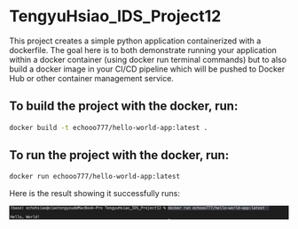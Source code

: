 # TengyuHsiao_IDS_Project12
This project creates a simple python application containerized with a dockerfile. The goal here is to both demonstrate running your application within a docker container (using docker run terminal commands) but to also build a docker image in your CI/CD pipeline which will be pushed to Docker Hub or other container management service.

## To build the project with the docker, run:
```bash
docker build -t echooo777/hello-world-app:latest .
```

## To run the project with the docker, run:
```bash
docker run echooo777/hello-world-app:latest
```

Here is the result showing it successfully runs:

![alt text](image.png)